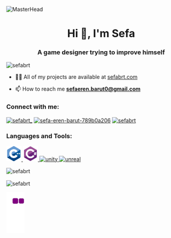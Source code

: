![MasterHead](https://media4.giphy.com/headers/dhunten/0DvIY8fAjBSg.gif)
<h1 align="center">Hi 👋, I'm Sefa</h1>
<h3 align="center">A game designer trying to improve himself</h3>

<p align="left"> <img src="https://komarev.com/ghpvc/?username=sefabrt&label=Profile%20views&color=0e75b6&style=flat" alt="sefabrt" /> </p>

- 👨‍💻 All of my projects are available at [sefabrt.com](sefabrt.com)

- 📫 How to reach me **sefaeren.barut0@gmail.com**

<h3 align="left">Connect with me:</h3>
<p align="left">
<a href="https://twitter.com/sefabrt_" target="blank"><img align="center" src="https://raw.githubusercontent.com/rahuldkjain/github-profile-readme-generator/master/src/images/icons/Social/twitter.svg" alt="sefabrt_" height="30" width="40" /></a>
<a href="https://linkedin.com/in/sefa-eren-barut-789b0a206" target="blank"><img align="center" src="https://raw.githubusercontent.com/rahuldkjain/github-profile-readme-generator/master/src/images/icons/Social/linked-in-alt.svg" alt="sefa-eren-barut-789b0a206" height="30" width="40" /></a>
<a href="https://www.youtube.com/c/sefabrt" target="blank"><img align="center" src="https://raw.githubusercontent.com/rahuldkjain/github-profile-readme-generator/master/src/images/icons/Social/youtube.svg" alt="sefabrt" height="30" width="40" /></a>
</p>

<h3 align="left">Languages and Tools:</h3>
<p align="left"> <a href="https://www.w3schools.com/cpp/" target="_blank" rel="noreferrer"> <img src="https://raw.githubusercontent.com/devicons/devicon/master/icons/cplusplus/cplusplus-original.svg" alt="cplusplus" width="40" height="40"/> </a> <a href="https://www.w3schools.com/cs/" target="_blank" rel="noreferrer"> <img src="https://raw.githubusercontent.com/devicons/devicon/master/icons/csharp/csharp-original.svg" alt="csharp" width="40" height="40"/> </a> <a href="https://unity.com/" target="_blank" rel="noreferrer"> <img src="https://www.vectorlogo.zone/logos/unity3d/unity3d-icon.svg" alt="unity" width="40" height="40"/> </a> <a href="https://unrealengine.com/" target="_blank" rel="noreferrer"> <img src="https://raw.githubusercontent.com/kenangundogan/fontisto/036b7eca71aab1bef8e6a0518f7329f13ed62f6b/icons/svg/brand/unreal-engine.svg" alt="unreal" width="40" height="40"/> </a> </p>

<p><img align="center" src="https://github-readme-stats.vercel.app/api/top-langs?username=sefabrt&show_icons=true&locale=en&layout=compact" alt="sefabrt" /></p>

<p><img align="center" src="https://github-readme-streak-stats.herokuapp.com/?user=sefabrt&" alt="sefabrt" /></p>

![snake gif](https://github.com/sefabrt/sefabrt/blob/output/github-contribution-grid-snake.gif)
